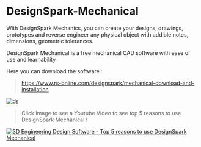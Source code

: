 # DesignSpark-Mechanical

With DesignSpark Mechanics, you can create your designs, drawings, 
prototypes and reverse engineer any physical object with addible notes, dimensions, geometric tolerances.     

DesignSpark Mechanical is a free mechanical CAD software with ease of use and learnability

Here you can download the software : 

>https://www.rs-online.com/designspark/mechanical-download-and-installation

![ds](https://cloud.githubusercontent.com/assets/24646925/24878549/4790a9c2-1e3c-11e7-9799-923d99029027.jpg)


>Click Image to see a Youtube Video to see top 5 reasons to use DesignSpark Mechanical !

[![3D Engineering Design Software - Top 5 reasons to use DesignSpark Mechanical](https://cloud.githubusercontent.com/assets/24646925/24894080/83d9d7d8-1e90-11e7-8efd-213b74f93f02.jpg)](https://www.youtube.com/watch?v=GZ9K6mtnV2Q "3D Engineering Design Software - Top 5 reasons to use DesignSpark Mechanical")  

